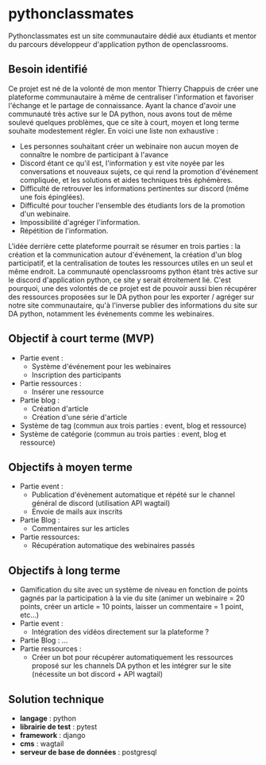 # pythonclassmates
Pythonclassmates est un site communautaire dédié aux étudiants et mentor du parcours développeur d'application python de openclassrooms.

## Besoin identifié
Ce projet est né de la volonté de mon mentor Thierry Chappuis de créer une plateforme communautaire à même de centraliser l'information et favoriser l'échange et le partage de connaissance. Ayant la chance d'avoir une communauté très active sur le DA python, nous avons tout de même soulevé quelques problèmes, que ce site à court, moyen et long terme souhaite modestement régler. En voici une  liste non exhaustive : 
* Les personnes souhaitant créer un webinaire non aucun moyen de connaître le nombre de participant à l'avance
* Discord étant ce qu'il est, l'information y est vite noyée par les conversations et nouveaux sujets, ce qui rend la promotion d'événement compliquée, et les solutions et aides techniques très éphémères.
* Difficulté de retrouver les informations pertinentes sur discord (même une fois épinglées).
* Difficulté pour toucher l'ensemble des étudiants lors de la promotion d'un webinaire.
* Impossibilité d'agréger l'information.
* Répétition de l'information.

L'idée derrière cette plateforme pourrait se résumer en trois parties : la création et la communication autour d'événement, la création d'un blog participatif, et la centralisation de toutes les ressources utiles en un seul et même endroit. La communauté openclassrooms python étant très active sur le discord d'application python, ce site y serait étroitement lié. C'est pourquoi, une des volontés de ce projet est de pouvoir aussi bien récupérer des ressources proposées sur le DA python pour les exporter / agréger sur notre site communautaire, qu'à l'inverse publier des informations du site sur DA python, notamment les événements comme les webinaires. 

## Objectif à court terme (MVP)
* Partie event :
  * Système d'événement pour les webinaires
  * Inscription des participants
* Partie ressources : 
  * Insérer une ressource
* Partie blog :
  * Création d'article
  * Création d'une série d'article
* Système de tag (commun aux trois parties : event, blog et ressource)
* Système de catégorie (commun au trois parties : event, blog et ressource)

## Objectifs à moyen terme
* Partie event :
  * Publication d'évènement automatique et répété sur le channel général de discord (utilisation API wagtail)
  * Envoie de mails aux inscrits
* Partie Blog :
  * Commentaires sur les articles
* Partie ressources:
  * Récupération automatique des webinaires passés

## Objectifs à long terme
* Gamification du site avec un système de niveau en fonction de points gagnés par la participation à la vie du site (animer un webinaire = 20 points, créer un article = 10 points, laisser un commentaire = 1 point, etc...)
* Partie event :
  * Intégration des vidéos directement sur la plateforme ?
* Partie Blog : ... 
* Partie ressources :
  * Créer un bot pour récupérer automatiquement les ressources proposé sur les channels DA python et les intégrer sur le site (nécessite un bot discord + API wagtail)

## Solution technique
* **langage** : python
* **librairie de test** : pytest
* **framework** : django
* **cms** : wagtail
* **serveur de base de données** : postgresql
